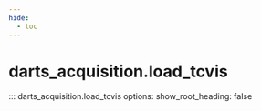 ```yaml
---
hide:
  - toc
---
```

# <code class='doc-symbol doc-symbol-nav doc-symbol-function'></code>darts_acquisition.load_tcvis

::: darts_acquisition.load_tcvis
    options:
      show_root_heading: false
